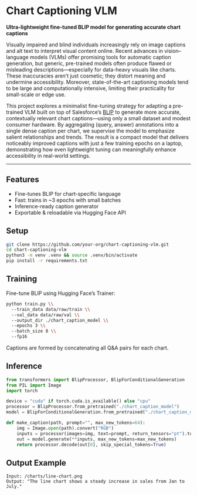 # Chart Captioning VLM

**Ultra-lightweight fine-tuned BLIP model for generating accurate chart captions**

Visually impaired and blind individuals increasingly rely on image captions and alt text to interpret visual content online. Recent advances in vision–language models (VLMs) offer promising tools for automatic caption generation, but generic, pre-trained models often produce flawed or misleading descriptions—especially for data-heavy visuals like charts. These inaccuracies aren’t just cosmetic; they distort meaning and undermine accessibility. Moreover, state-of-the-art captioning models tend to be large and computationally intensive, limiting their practicality for small-scale or edge use.

This project explores a minimalist fine-tuning strategy for adapting a pre-trained VLM built on top of Salesforce’s [BLIP](https://huggingface.co/Salesforce/blip-image-captioning-base) to generate more accurate, contextually relevant chart captions—using only a small dataset and modest consumer hardware. By aggregating (query, answer) annotations into a single dense caption per chart, we supervise the model to emphasize salient relationships and trends. The result is a compact model that delivers noticeably improved captions with just a few training epochs on a laptop, demonstrating how even lightweight tuning can meaningfully enhance accessibility in real-world settings.

---


## Features

-  Fine-tunes BLIP for chart-specific language
-  Fast: trains in ~3 epochs with small batches
-  Inference-ready caption generator
-  Exportable & reloadable via Hugging Face API

## Setup

```bash
git clone https://github.com/your-org/chart-captioning-vlm.git
cd chart-captioning-vlm
python3 -m venv .venv && source .venv/bin/activate
pip install -r requirements.txt
```

## Training

Fine-tune BLIP using Hugging Face’s Trainer:

```bash
python train.py \\
  --train_data data/raw/train \\
  --val_data data/raw/val \\
  --output_dir ./chart_caption_model \\
  --epochs 3 \\
  --batch_size 8 \\
  --fp16
```

Captions are formed by concatenating all Q&A pairs for each chart.

## Inference

```python
from transformers import BlipProcessor, BlipForConditionalGeneration
from PIL import Image
import torch

device = "cuda" if torch.cuda.is_available() else "cpu"
processor = BlipProcessor.from_pretrained("./chart_caption_model")
model = BlipForConditionalGeneration.from_pretrained("./chart_caption_model").to(device)

def make_caption(path, prompt="", max_new_tokens=64):
    img = Image.open(path).convert("RGB")
    inputs = processor(images=img, text=prompt, return_tensors="pt").to(device)
    out = model.generate(**inputs, max_new_tokens=max_new_tokens)
    return processor.decode(out[0], skip_special_tokens=True)
```

## Output Example

```text
Input: /charts/line-chart.png
Output: "The line chart shows a steady increase in sales from Jan to July."
